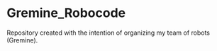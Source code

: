 # Gremine_Robocode
Repository created with the intention of organizing my team of robots (Gremine).
